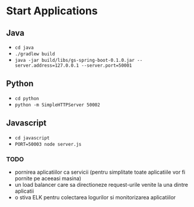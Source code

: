 # Start Applications

## Java 

 - `cd java`
 - `./gradlew build`
 - `java -jar build/libs/gs-spring-boot-0.1.0.jar --server.address=127.0.0.1 --server.port=50001`
 
## Python

 - `cd python`
 - `python -m SimpleHTTPServer 50002`
 
## Javascript

 - `cd javascript`
 - `PORT=50003 node server.js`

### TODO
- pornirea aplicatiilor ca servicii (pentru simplitate toate aplicatiile vor fi pornite pe aceeasi masina)
- un load balancer care sa directioneze request-urile venite la una dintre aplicatii
- o stiva ELK pentru colectarea logurilor si monitorizarea aplicatiilor

